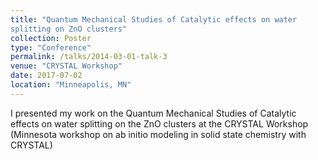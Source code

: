 ```yaml
---
title: "Quantum Mechanical Studies of Catalytic effects on water
splitting on ZnO clusters"
collection: Poster
type: "Conference"
permalink: /talks/2014-03-01-talk-3
venue: "CRYSTAL Workshop"
date: 2017-07-02
location: "Minneapolis, MN"
---
```


I presented my work on the Quantum Mechanical Studies of Catalytic effects on water
splitting on the  ZnO clusters at the CRYSTAL Workshop (Minnesota workshop on ab initio modeling in solid state chemistry with CRYSTAL)
